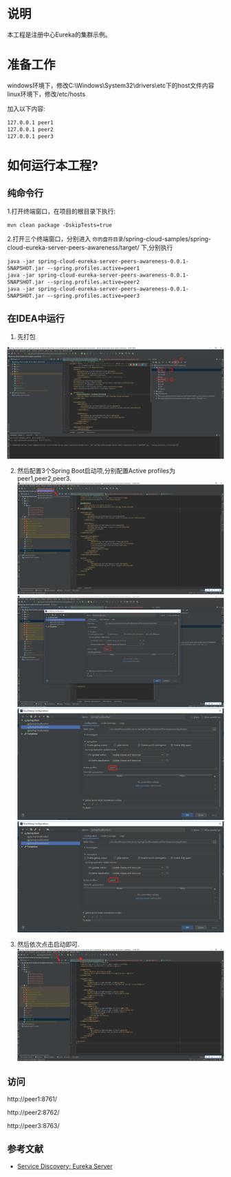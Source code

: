 # 说明
本工程是注册中心Eureka的集群示例。

# 准备工作
windows环境下，修改C:\Windows\System32\drivers\etc下的host文件内容
linux环境下，修改/etc/hosts

加入以下内容:

```
127.0.0.1 peer1
127.0.0.1 peer2
127.0.0.1 peer3
```

# 如何运行本工程?

## 纯命令行

1.打开终端窗口，在项目的根目录下执行:

```
mvn clean package -DskipTests=true
```

2.打开三个终端窗口，分别进入 `你的盘符目录`/spring-cloud-samples/spring-cloud-eureka-server-peers-awareness/target/
下,分别执行
```
java -jar spring-cloud-eureka-server-peers-awareness-0.0.1-SNAPSHOT.jar --spring.profiles.active=peer1
java -jar spring-cloud-eureka-server-peers-awareness-0.0.1-SNAPSHOT.jar --spring.profiles.active=peer2
java -jar spring-cloud-eureka-server-peers-awareness-0.0.1-SNAPSHOT.jar --spring.profiles.active=peer3

```

## 在IDEA中运行
1. 先打包

![](./doc/img/20190812174110.png)

2. 然后配置3个Spring Boot启动项,分别配置Active profiles为peer1,peer2,peer3.
![](./doc/img/20190812175221.png)
![](./doc/img/20190812174800.png)
![](./doc/img/20190812174815.png)
![](./doc/img/20190812174826.png)

3. 然后依次点击启动即可.
![](./doc/img/20190812175735.png)

## 访问
http://peer1:8761/

http://peer2:8762/

http://peer3:8763/

## 参考文献
- [Service Discovery: Eureka Server](https://cloud.spring.io/spring-cloud-static/Greenwich.SR2/multi/multi_spring-cloud-eureka-server.html#netflix-eureka-server-starter)